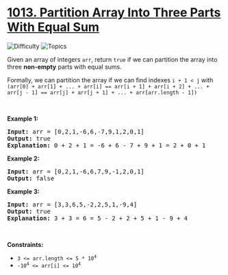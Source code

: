# [1013. Partition Array Into Three Parts With Equal Sum](https://leetcode.com/problems/partition-array-into-three-parts-with-equal-sum)

![Difficulty](https://img.shields.io/badge/Difficulty-Easy-blue.svg) ![Topics](https://img.shields.io/badge/Topics-Array,%20Greedy-orange.svg)
<br/>

<p>Given an array of integers <code>arr</code>, return <code>true</code> if we can partition the array into three <strong>non-empty</strong> parts with equal sums.</p>

<p>Formally, we can partition the array if we can find indexes <code>i + 1 &lt; j</code> with <code>(arr[0] + arr[1] + ... + arr[i] == arr[i + 1] + arr[i + 2] + ... + arr[j - 1] == arr[j] + arr[j + 1] + ... + arr[arr.length - 1])</code></p>

<p>&nbsp;</p>
<p><strong class="example">Example 1:</strong></p>

<pre>
<strong>Input:</strong> arr = [0,2,1,-6,6,-7,9,1,2,0,1]
<strong>Output:</strong> true
<strong>Explanation: </strong>0 + 2 + 1 = -6 + 6 - 7 + 9 + 1 = 2 + 0 + 1
</pre>

<p><strong class="example">Example 2:</strong></p>

<pre>
<strong>Input:</strong> arr = [0,2,1,-6,6,7,9,-1,2,0,1]
<strong>Output:</strong> false
</pre>

<p><strong class="example">Example 3:</strong></p>

<pre>
<strong>Input:</strong> arr = [3,3,6,5,-2,2,5,1,-9,4]
<strong>Output:</strong> true
<strong>Explanation: </strong>3 + 3 = 6 = 5 - 2 + 2 + 5 + 1 - 9 + 4
</pre>

<p>&nbsp;</p>
<p><strong>Constraints:</strong></p>

<ul>
	<li><code>3 &lt;= arr.length &lt;= 5 * 10<sup>4</sup></code></li>
	<li><code>-10<sup>4</sup> &lt;= arr[i] &lt;= 10<sup>4</sup></code></li>
</ul>

